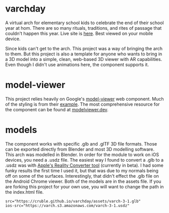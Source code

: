 # varchday
A virtual arch for elementary school kids to celebrate the end of their school year at hom. There are so many rituals, traditions, and rites of passage that couldn't happen this year.  Live site is [here](https://cruble.github.io/varchday). Best viewed on your mobile device. 

Since kids can't get to the arch. This project was a way of bringing the arch to them. But this project is also a template for anyone who wants to bring in a 3D model into a simple, clean, web-based 3D viewer with AR capabilities. Even though I didn't use animations here, the component supports it. 

# model-viewer

This project relies heavily on Google's [model-viewer](https://github.com/google/model-viewer) web component.  Much of the styling is from their [example](https://model-viewer.glitch.me/). The most comprehensive resource for the component can be found at [modelviewer.dev](https://modelviewer.dev/).   

# models 

The component works with specific .glb and .glTF 3D file formats. Those can be exported directly from Blender and most 3D modelling software. This arch was modelled in Blender. In order for the module to work on iOS devices, you need a .usdz file. The easiest way I found to convert a .glb to a .usdz was with [Apple's Reality Converter tool](https://developer.apple.com/news/?id=01132020a) (currently in beta). I had some funky results the first time I used it, but that was due to my normals being off on some of the surfaces. Interestingly, that didn't effect the .glb file on the Android Chrome viewer. Both of the models are in the assets file. If you are forking this project for your own use, you will want to change the path in the index.html file. 

	src="https://cruble.github.io/varchday/assets/varch-3-1.glb" 
	ios-src="https://varch.s3.amazonaws.com/varch-3-1.usdz" 




